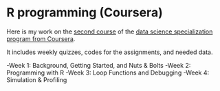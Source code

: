 R programming (Coursera)
======


Here is my work on the [second course](https://www.coursera.org/learn/r-programming) of the [data science specialization program from Coursera](https://www.coursera.org/specializations/jhu-data-science#courses).

It includes weekly quizzes, codes for the assignments, and needed data.

-Week 1: Background, Getting Started, and Nuts & Bolts
-Week 2: Programming with R
-Week 3: Loop Functions and Debugging
-Week 4: Simulation & Profiling
